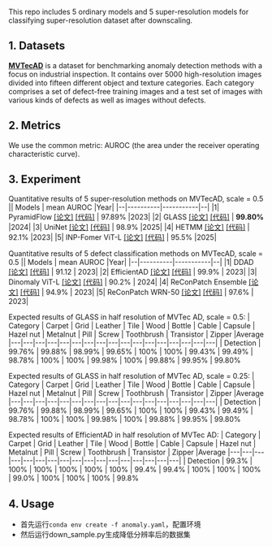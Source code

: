 This repo includes 5 ordinary models and 5 super-resolution models for classifying super-resolution dataset after downscaling.



## 1. Datasets
**[MVTecAD](https://openaccess.thecvf.com/content_CVPR_2019/papers/Bergmann_MVTec_AD_--_A_Comprehensive_Real-World_Dataset_for_Unsupervised_Anomaly_CVPR_2019_paper.pdf)** is a dataset for benchmarking anomaly detection methods with a focus on industrial inspection. It contains over 5000 high-resolution images divided into fifteen different object and texture categories. Each category comprises a set of defect-free training images and a test set of images with various kinds of defects as well as images without defects.

## 2. Metrics
We use the common metric: AUROC (the area under the receiver operating characteristic curve).

## 3. Experiment
Quantitative results of 5 super-resolution methods on MVTecAD, scale = 0.5
|| Models       | mean AUROC       |Year|
|--|----------|-----------|--|
|1| PyramidFlow [[论文]](https://openaccess.thecvf.com/content/CVPR2023/papers/Lei_PyramidFlow_High-Resolution_Defect_Contrastive_Localization_Using_Pyramid_Normalizing_Flow_CVPR_2023_paper.pdf) [[代码]](https://github.com/gasharper/PyramidFlow) |  97.89%  |2023|
|2| GLASS     [[论文]](https://arxiv.org/pdf/2407.09359v1) [[代码]](https://github.com/cqylunlun/glass?tab=readme-ov-file#) | **99.80%** |2024|
|3| UniNet  [[论文]](https://pangdatangtt.github.io/static/pdfs/UniNet__arXix_.pdf) [[代码]](https://github.com/pangdatangtt/UniNet)  |  98.9%  |2025|
|4| HETMM   [[论文]](https://arxiv.org/pdf/2303.16191v5) [[代码]](https://github.com/NarcissusEx/HETMM) |  92.1%  |2023|
|5| INP-Fomer ViT-L [[论文]](https://arxiv.org/pdf/2503.02424v1) [[代码]](https://github.com/luow23/inp-former) |  95.5%  |2025|

Quantitative results of 5 defect classification methods on MVTecAD, scale = 0.5
|| Models       | mean AUROC       |Year|
|--|----------|-----------|--|
|1| DDAD [[论文]](https://arxiv.org/pdf/2305.15956v2) [[代码]](https://github.com/arimousa/DDAD)  |  91.12  | 2023|
|2| EfficientAD [[论文]](https://arxiv.org/pdf/2303.14535v3) [[代码]](https://github.com/nelson1425/EfficientAD)  | 99.9%   | 2023|
|3| Dinomaly ViT-L [[论文]](https://arxiv.org/pdf/2405.14325v4) [[代码]](https://github.com/guojiajeremy/dinomaly)   | 90.2%   | 2024|
|4| ReConPatch Ensemble  [[论文]](https://arxiv.org/pdf/2305.16713v3) [[代码]](https://github.com/travishsu/ReConPatch-TF)    | 94.9%   | 2023|
|5| ReConPatch WRN-50  [[论文]](https://arxiv.org/pdf/2305.16713v3) [[代码]](https://github.com/travishsu/ReConPatch-TF)  | 97.6% | 2023|

Expected results of GLASS in half resolution of MVTec AD, scale = 0.5:
| Category | Carpet | Grid |  Leather | Tile | Wood | Bottle |  Cable | Capsule | Hazel nut | Metalnut | Pill | Screw | Toothbrush | Transistor | Zipper |Average
|---|---|---|---|---|---|---|---|---|---|---|---|---|---|---|---|---|
| Detection | 99.76% | 99.88% | 98.99% | 99.65% | 100% | 100% | 99.43% | 99.49% | 98.78% | 100% | 100% | 99.98% | 100% | 99.88% | 99.95% | 99.80% 

Expected results of GLASS in half resolution of MVTec AD, scale = 0.25:
| Category | Carpet | Grid |  Leather | Tile | Wood | Bottle |  Cable | Capsule | Hazel nut | Metalnut | Pill | Screw | Toothbrush | Transistor | Zipper |Average
|---|---|---|---|---|---|---|---|---|---|---|---|---|---|---|---|---|
| Detection | 99.76% | 99.88% | 98.99% | 99.65% | 100% | 100% | 99.43% | 99.49% | 98.78% | 100% | 100% | 99.98% | 100% | 99.88% | 99.95% | 99.80% 

Expected results of EfficientAD in half resolution of MVTec AD:
| Category | Carpet | Grid |  Leather | Tile | Wood | Bottle |  Cable | Capsule | Hazel nut | Metalnut | Pill | Screw | Toothbrush | Transistor | Zipper |Average
|---|---|---|---|---|---|---|---|---|---|---|---|---|---|---|---|---|
| Detection | 99.3% | 100% | 100% | 100% | 100% | 100% | 99.4% | 99.4% | 100% | 100% | 100% | 99.0% | 100% | 100% | 100% | 99.8% 

## 4. Usage
- 首先运行`conda env create -f anomaly.yaml`，配置环境
- 然后运行down_sample.py生成降低分辨率后的数据集
